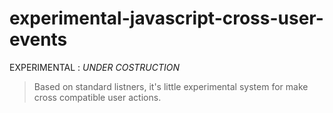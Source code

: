 # experimental-javascript-cross-user-events

EXPERIMENTAL : *UNDER COSTRUCTION*

> Based on standard listners, it's little experimental system for make cross compatible user actions.
